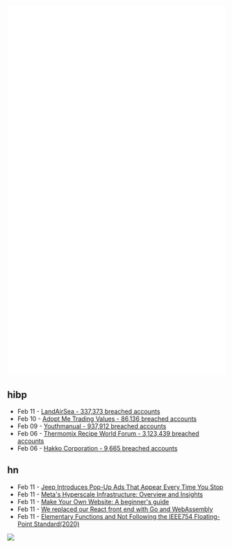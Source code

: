 ![Metrics](https://raw.githubusercontent.com/phixion/phixion/master/metrics.svg)

## hibp

<!--
for https://github.com/phixion/phixion/blob/main/.github/workflows/feeds.yml
-->
<!--START_SECTION:haveibeenpwnd-->
- Feb 11 - [LandAirSea - 337,373 breached accounts](https://haveibeenpwned.com/PwnedWebsites#LandAirSea)
- Feb 10 - [Adopt Me Trading Values - 86,136 breached accounts](https://haveibeenpwned.com/PwnedWebsites#AdoptMeTradingValues)
- Feb 09 - [Youthmanual - 937,912 breached accounts](https://haveibeenpwned.com/PwnedWebsites#Youthmanual)
- Feb 06 - [Thermomix Recipe World Forum - 3,123,439 breached accounts](https://haveibeenpwned.com/PwnedWebsites#Thermomix)
- Feb 06 - [Hakko Corporation - 9,665 breached accounts](https://haveibeenpwned.com/PwnedWebsites#Hakko)
<!--END_SECTION:haveibeenpwnd-->

## hn

<!--
for https://github.com/phixion/phixion/blob/main/.github/workflows/feeds.yml
-->
<!--START_SECTION:hn-->
- Feb 11 - [Jeep Introduces Pop-Up Ads That Appear Every Time You Stop](https://tech.slashdot.org/story/25/02/11/0016258/jeep-introduces-pop-up-ads-that-appear-every-time-you-stop)
- Feb 11 - [Meta's Hyperscale Infrastructure: Overview and Insights](https://cacm.acm.org/research/metas-hyperscale-infrastructure-overview-and-insights/)
- Feb 11 - [Make Your Own Website: A beginner's guide](https://web.pixelshannon.com/make/)
- Feb 11 - [We replaced our React front end with Go and WebAssembly](https://dagger.io/blog/replaced-react-with-go)
- Feb 11 - [Elementary Functions and Not Following the IEEE754 Floating-Point Standard(2020)](http://www.hlsl.co.uk/blog/2020/1/29/ieee754-is-not-followed)
<!--END_SECTION:hn-->

<!--
for https://yhype.me
-->
![](https://hit.yhype.me/github/profile?user_id=13013670)
